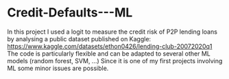 # Credit-Defaults---ML
In this project I used a logit to measure the credit risk of P2P lending loans by analysing a public dataset published on Kaggle:
https://www.kaggle.com/datasets/ethon0426/lending-club-20072020q1 
The code is particularly flexible and can be adapted to several other ML models (random forest, SVM, ...)
Since it is one of my first projects involving ML some minor issues are possible. 
